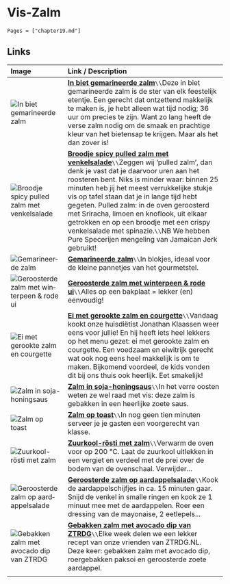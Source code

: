 # Vis-Zalm

```@contents
Pages = ["chapter19.md"]
```

## Links

| Image| Link / Description |
| :--- | :--- |
| ![In biet gemarineerde zalm](https://www.francescakookt.nl/wp-content/uploads/2020/12/in-biet-gemarineerde-zalm-met-citroencreme-1.jpg) | **[In biet gemarineerde zalm](https://www.francescakookt.nl/in-biet-gemarineerde-zalm-met-citroencreme/)**``\\``Deze in biet gemarineerde zalm is de ster van elk feestelijk etentje. Een gerecht dat ontzettend makkelijk te maken is, je hebt alleen wat tijd nodig; 36 uur om precies te zijn. Want zo lang heeft de verse zalm nodig om de smaak en prachtige kleur van het bietensap te krijgen. Maar als het dan zover is! |
| ![Broodje spicy pulled zalm met venkelsalade]() | **[Broodje spicy pulled zalm met venkelsalade](https://www.culy.nl/recepten/broodje-pulled-zalm/)**``\\``Zeggen wij ‘pulled zalm’, dan denk je vast dat je daarvoor uren aan het roosteren bent. Niks is minder waar: binnen 25 minuten heb jij het meest verrukkelijke stukje vis op tafel staan dat je in lange tijd hebt gegeten. Pulled zalm: in de oven geroosterd met Sriracha, limoen en knoflook, uit elkaar getrokken en op een broodje met een crispy venkelsalade met spinazie.``\\``NB We hebben Pure Specerijen mengeling van Jamaican Jerk gebruikt!|
| ![Ge­ma­ri­neer­de zalm](https://static.ah.nl/static/recepten/img_008776_445x297_JPG.jpg) | **[Ge­ma­ri­neer­de zalm](https://www.ah.nl/allerhande/recept/R-R870020/gemarineerde-zalm)**``\\``In blokjes, ideaal voor de kleine pannetjes van het gourmetstel. |
| ![Ge­roos­ter­de zalm met win­ter­peen & ro­de ui](https://static.ah.nl/static/recepten/img_RAM_PRD123748_445x297_JPG.jpg) | **[Ge­roos­ter­de zalm met win­ter­peen & ro­de ui](https://www.ah.nl/allerhande/recept/R-R1193017/geroosterde-zalm-met-winterpeen-en-rode-ui)**``\\``Alles op een bakplaat = lekker (en) eenvoudig! |
| ![Ei met gerookte zalm en courgette](https://www.francescakookt.nl/wp-content/uploads/2019/08/ei-met-gerookte-zalm-en-courgette-1.jpg) | **[Ei met gerookte zalm en courgette](https://www.francescakookt.nl/ei-met-gerookte-zalm-en-courgette/)**``\\``Vandaag kookt onze huisdiëtist Jonathan Klaassen weer eens voor jullie! En hij heeft iets heel lekkers op het menu gezet: ei met gerookte zalm en courgette. Een voedzaam en eiwitrijk gerecht wat ook nog eens heel makkelijk is om te maken. Bijkomend voordeel, de kids vonden dit bij ons thuis ook heerlijk. Eet smakelijk! |
| ![Zalm in so­ja-ho­ning­saus](https://static.ah.nl/static/recepten/img_007083_445x297_JPG.jpg) | **[Zalm in so­ja-ho­ning­saus](https://www.ah.nl/allerhande/recept/R-R697390/zalm-in-soja-honingsaus)**``\\``In het verre oosten weten ze wel raad met vis: deze zalm is gebakken in een heerlijke zoete saus. |
| ![Zalm op toast](https://static.ah.nl/static/recepten/img_006221_445x297_JPG.jpg) | **[Zalm op toast](https://www.ah.nl/allerhande/recept/R-R597386/zalm-op-toast)**``\\``In nog geen tien minuten serveer je je gasten een voorgerecht van klasse. |
| ![Zuur­kool-rös­ti met zalm](https://static.ah.nl/static/recepten/img_006867_445x297_JPG.jpg) | **[Zuur­kool-rös­ti met zalm](https://www.ah.nl/allerhande/recept/R-R674470/zuurkool-rosti-met-zalm)**``\\``Verwarm de oven voor op 200 °C. Laat de zuurkool uitlekken in een vergiet en verdeel met de prei over de bodem van de ovenschaal. Verwijder... |
| ![Ge­roos­ter­de zalm op aard­ap­pel­sa­la­de](https://static.ah.nl/static/recepten/img_014133_445x297_JPG.jpg) | **[Ge­roos­ter­de zalm op aard­ap­pel­sa­la­de](https://www.ah.nl/allerhande/recept/R-R540828/geroosterde-zalm-op-aardappelsalade)**``\\``Kook de aardappelschijfjes in ca. 15 minuten gaar. Snijd de venkel in smalle ringen en kook ze 1 minuut mee met de aardappelen. Roer een dressing van de mayonaise, 2 eetlepels... |
| ![Gebakken zalm met avocado dip van ZTRDG](https://img.culy.nl/images/2WsPUM1OhO2INLI-S1LqbUEHw7E=/768x271/smart/filters:format(jpeg):quality(80)/https%3A%2F%2Fwww.culy.nl%2Fwp-content%2Fuploads%2F2016%2F07%2F0009180_gebakken-zalm-met-avocado-dip.jpeg) | **[Gebakken zalm met avocado dip van ZTRDG](https://www.culy.nl/recepten/gebakken-zalm-met-avocado-dip-van-ztrdg/)**``\\``Elke week delen we een lekker recept van onze vrienden van ZTRDG.NL. Deze keer: gebakken zalm met avocado dip, roergebakken paksoi en geroosterde zoete aardappel. |
||